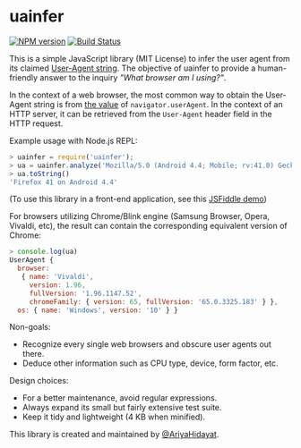 # uainfer

[![NPM version](https://img.shields.io/npm/v/uainfer.svg)](https://www.npmjs.com/package/uainfer)
[![Build Status](https://dev.azure.com/ariya77/uainfer/_apis/build/status/ariya.uainfer)](https://dev.azure.com/ariya77/uainfer/_build/latest?definitionId=1)

This is a simple JavaScript library (MIT License) to infer the user agent from its claimed [User-Agent string](https://developer.mozilla.org/en-US/docs/Web/HTTP/Headers/User-Agent). The objective of uainfer to provide a human-friendly answer to the inquiry _"What browser am I using?"_.

In the context of a web browser, the most common way to obtain the User-Agent string is from [the value](https://developer.mozilla.org/en-US/docs/Web/API/NavigatorID/userAgent) of `navigator.userAgent`. In the context of an HTTP server, it can be retrieved from the `User-Agent` header field in the HTTP request.

Example usage with Node.js REPL:

```js
> uainfer = require('uainfer');
> ua = uainfer.analyze('Mozilla/5.0 (Android 4.4; Mobile; rv:41.0) Gecko/41.0 Firefox/41.0');
> ua.toString()
'Firefox 41 on Android 4.4'
```

(To use this library in a front-end application, see this [JSFiddle demo](http://jsfiddle.net/5467k1tp/))

For browsers utilizing Chrome/Blink engine (Samsung Browser, Opera, Vivaldi, etc), the result can contain the corresponding equivalent version of Chrome:

```js
> console.log(ua)
UserAgent {
  browser:
   { name: 'Vivaldi',
     version: 1.96,
     fullVersion: '1.96.1147.52',
     chromeFamily: { version: 65, fullVersion: '65.0.3325.183' } },
  os: { name: 'Windows', version: '10' } }
```

Non-goals:
* Recognize every single web browsers and obscure user agents out there.
* Deduce other information such as CPU type, device, form factor, etc.

Design choices:
* For a better maintenance, avoid regular expressions.
* Always expand its small but fairly extensive test suite.
* Keep it tidy and lightweight (4 KB when minified).

This library is created and maintained by [@AriyaHidayat](https://twitter.com/AriyaHidayat).
